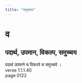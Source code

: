 ```yaml
---
title: "समुच्चय"
---
```


# व
## पदार्थ, उपमान, विकल्प, समुच्चय
पदार्थ उपमाने च विकल्पे च समुच्चये ।<BR>verse 1.1.1.40<BR>page 0122

